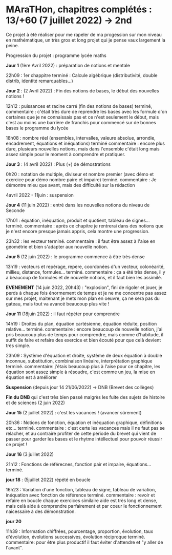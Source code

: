 # MAraTHon, chapitres complétés : 13/+60 (7 juillet 2022) -> 2nd

Ce projet à été réaliser pour me rapeler de ma progession sur mon niveau en mathématique, un très gros et long projet qui je pense vaux largement la peine.

Progression du projet : programme lycée maths

**Jour 1** (1ère Avril 2022) : préparation de notions et mentale

22h09 : 1er chappitre terminé : Calcule algébrique (distributivité, double distrib, identité remarquables...)
                           
**Jour 2** : (2 Avril 2022) : Fin des notions de bases, le début des nouvelles notions !

12h12 : puissances et racine carré (fin des notions de bases) terminé, 
commentaire : c'était très dure de reprendre les bases avec les formule d'on certaines que je ne connaissais pas 
et ce n'est seulement le début, mais c'est au moins une barrière de franchis pour commencé sur de bonnes bases le programme du lycée

18h08 : nombre réel (ensembles, intervalles, valeure absolue, arrondie, encadrement, équations et inéquations) terminé
commentaire : encore plus dure, plusieurs nouvelles notions, mais dans l'ensemble c'était long mais assez simple pour le moment à comprendre et pratiquer.

**Jour 3** : (4 avril 2022) : Plus (+) de démostrations

0h20 : notation de multiple, diviseur et nombre premier (avec démo et exercice pour démo nombre paire et impaire) terniné.
      commentaire : Je démontre mieu que avant, mais des difficulté sur la rédaction

4avril 2022 - 11juin : suspension

**Jour 4** (11 juin 2022) : entré dans les nouvelles notions du niveau de Seconde

17h01 : équation, inéquation, produit et quotient, tableau de signes... terminé.
        commentaire : après ce chapitre je rentrerai dans des notions que je n'est encore presque jamais appris, cela montre une progression.

23h32 : les vecteur terminé.
        commentaire : il faut être assez à l'aise en géométrie et bien s'adapter aux nouvelle notion.
        
**Jour 5** (12 juin 2022) : le programme commence à être très dense

13h19 : vecteurs et repérage, repère, coordonées d'un vecteur, colonéarité, millieu, distance, formules... terminé.
        commentaire : ça a été très dense, il y a beaucoup de formules et de nouvelle notions, et il faut bien les assimilé.
        
        
**EVENEMENT** (14 juin 2022, 20h43) : "explosion", fini de rigoler et jouer, je perds à chaque fois énormement de temps et je ne me
concentre pas assez sur mes projet, maitenant je mets mon plan en oeuvre, ça ne sera pas du gateau, mais tout va avancé beaucoup
plus vite !
        
**Jour 11** (18juin 2022) : il faut répéter pour comprendre

14h19 : Droites du plan, équation cartésienne, équation réduite, position relative... terminé.
        commentaire : encore beaucoup de nouvelle notion, j'ai pris beaucoup plus de temps pour comprendre, mais comme d'habitude,
        il suffit de faire et refaire des exercice et bien écouté pour que celà devient très simple.
        
23h09 : Système d'équation et droite, système de deux équation à double inconnue, substitution, combinaison linéaire, interprêtation graphique terminé.
        commentaire: j'étais beaucoup plus à l'aise pour ce chapitre, les équation sont assez simple à résoudre, c'est comme un jeu,
        la mise en équation est à améliorer

**Suspension** (depuis jour 14 21/06/2022) -> DNB (Brevet des collèges)

**Fin du DNB** qui c'est très bien passé malgrès les fuite des sujets de histoire et de sciences (2 juin 2022)

**Jour 15** (2 juillet 2022) : c'est les vacances ! (avancer sûrement)

20h36 : Notions de fonction, équation et inéquation graphique, définitions etc... terminé.
        commentaire : c'est certe les vacances mais il ne faut pas se relacher, et au contraire profiter de cette période du brevet qui vient de passer
        pour garder les bases et le rhytme intéllectuel pour pouvoir réussir ce projet !
        
**Jour 16** (3 juillet 2022)

21h12 : Fonctions de référecnes, fonction pair et impaire, équations... terminé.

**jour 18** : (5juillet 2022) répété en boucle

16h23 : Variation d'une fonction, tableau de signe, tableau de variation, inéquation avec fonction de référence terminé.
        commentaire : revoir et refaire en boucle chaque exercices similaire aide est très long et dense, mais celà aide à comprendre parfairement
        et par coeur le fonctionnement naicessaire à des démonstration.
        
**jour 20**

11h39 : Information chiffrées, pourcentage, proportion, évolution, taux d'évolution, évolutions successives, évolution réciproque terminé.
        commentaire: pour être plus productif il faut éviter d'attendre et "y aller de l'avant".
        
